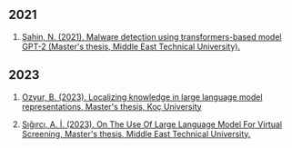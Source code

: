 ## 2021
1. [Şahin, N. (2021). Malware detection using transformers-based model GPT-2 (Master's thesis, Middle East Technical University).](https://tez.yok.gov.tr/UlusalTezMerkezi/TezGoster?key=RjZwH00oMG4iNa5Sgvlgg5HeGF4qhoIAI_XM7rGU5JGTyu4HapHooFyF00Qhpnvr)

## 2023
1. [Ozyur, B. (2023). Localizing knowledge in large language model representations, Master's thesis, Koç University](https://tez.yok.gov.tr/UlusalTezMerkezi/TezGoster?key=S2eMu1TIwY_v4mYv58xAr21KC5OOW5o7p0-RUf5bGdi76m_BCJavQAU6rxb2Nkly)

1. [Sığırcı, A. İ. (2023). On The Use Of Large Language Model For Virtual Screening, Master's thesis, Middle East Technical University.](https://tez.yok.gov.tr/UlusalTezMerkezi/TezGoster?key=nLNfCsWgUluh5T2iyudShsM-k-UVzPRz4kf6WbV7EiKzfcyBAK9pwcUJ-vgVcKJT)
